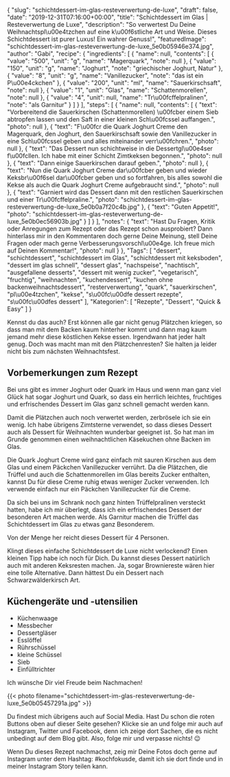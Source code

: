 {
    "slug": "schichtdessert-im-glas-resteverwertung-de-luxe",
    "draft": false,
    "date": "2019-12-31T07:16:00+00:00",
    "title": "Schichtdessert im Glas | Resteverwertung de Luxe",
    "description": "So verwertest Du Deine Weihnachtspl\u00e4tzchen auf eine k\u00f6stliche Art und Weise. Dieses Schichtdessert ist purer Luxus! Ein wahrer Genuss!",
    "featuredImage": "schichtdessert-im-glas-resteverwertung-de-luxe_5e0b05946e374.jpg",
    "author": "Gabi",
    "recipe": {
        "ingredients": [
            {
                "name": null,
                "contents": [
                    {
                        "value": "500",
                        "unit": "g",
                        "name": "Magerquark",
                        "note": null
                    },
                    {
                        "value": "150",
                        "unit": "g",
                        "name": "Joghurt",
                        "note": "griechischer Joghurt, Natur"
                    },
                    {
                        "value": "8",
                        "unit": "g",
                        "name": "Vanillezucker",
                        "note": "das ist ein P\u00e4ckchen"
                    },
                    {
                        "value": "200",
                        "unit": "ml",
                        "name": "Sauerkirschsaft",
                        "note": null
                    },
                    {
                        "value": "1",
                        "unit": "Glas",
                        "name": "Schattenmorellen",
                        "note": null
                    },
                    {
                        "value": "4",
                        "unit": null,
                        "name": "Tr\u00fcffelpralinen",
                        "note": "als Garnitur"
                    }
                ]
            }
        ],
        "steps": [
            {
                "name": null,
                "contents": [
                    {
                        "text": "Vorbereitend die Sauerkirschen (Schattenmorellen) \u00fcber einem Sieb abtropfen lassen und den Saft in einer kleinen Sch\u00fcssel auffangen.",
                        "photo": null
                    },
                    {
                        "text": "F\u00fcr die Quark Joghurt Creme den Magerquark, den Joghurt, den Sauerkirschsaft sowie den Vanillezucker in eine Sch\u00fcssel geben und alles miteinander verr\u00fchren.",
                        "photo": null
                    },
                    {
                        "text": "Das Dessert nun schichtweise in die Dessertgl\u00e4ser f\u00fcllen. Ich habe mit einer Schicht Zimtkeksen begonnen.",
                        "photo": null
                    },
                    {
                        "text": "Dann einige Sauerkirschen darauf geben.",
                        "photo": null
                    },
                    {
                        "text": "Nun die Quark Joghurt Creme dar\u00fcber geben und wieder Keksbr\u00f6sel dar\u00fcber geben und so fortfahren, bis alles sowohl die Kekse als auch die Quark Joghurt Creme aufgebraucht sind.",
                        "photo": null
                    },
                    {
                        "text": "Garniert wird das Dessert dann mit den restlichen Sauerkirschen und einer Tr\u00fcffelpraline.",
                        "photo": "schichtdessert-im-glas-resteverwertung-de-luxe_5e0b0a7f20c4b.jpg"
                    },
                    {
                        "text": "Guten Appetit!",
                        "photo": "schichtdessert-im-glas-resteverwertung-de-luxe_5e0b0ec56903b.jpg"
                    }
                ]
            }
        ],
        "notes": {
            "text": "Hast Du Fragen, Kritik oder Anregungen zum Rezept oder das Rezept schon ausprobiert? Dann hinterlass mir in den Kommentaren doch gerne Deine Meinung, stell Deine Fragen oder mach gerne Verbesserungsvorschl\u00e4ge. Ich freue mich auf Deinen Kommentar!",
            "photo": null
        }
    },
    "Tags": [
        "dessert",
        "schichtdessert",
        "schichtdessert im Glas",
        "schichtdessert mit keksboden",
        "dessert im glas schnell",
        "dessert glas",
        "nachspeise",
        "nachtisch",
        "ausgefallene desserts",
        "dessert mit wenig zucker",
        "vegetarisch",
        "fruchtig",
        "weihnachten",
        "kuchendessert",
        "kuchen ohne backenweihnachtsdessert",
        "resterverwertung",
        "quark",
        "sauerkirschen",
        "pl\u00e4tzchen",
        "kekse",
        "s\u00fc\u00dfe dessert rezepte",
        "s\u00fc\u00dfes dessert"
    ],
    "Kategorien": [
        "Rezepte",
        "Dessert",
        "Quick & Easy"
    ]
}

Kennst du das auch? Erst können alle gar nicht genug Plätzchen kriegen, so dass man mit dem Backen kaum hinterher kommt und dann  mag kaum jemand mehr diese köstlichen Kekse essen. Irgendwann hat jeder halt genug. Doch was macht man mit den Plätzchenresten? Sie halten ja leider nicht bis zum nächsten Weihnachtsfest.

## Vorbemerkungen zum Rezept

Bei uns gibt es immer Joghurt oder Quark im Haus und wenn man ganz viel Glück hat sogar Joghurt und Quark, so dass ein herrlich leichtes, fruchtiges und erfrischendes Dessert im Glas ganz schnell gemacht werden kann.

Damit die Plätzchen auch noch verwertet werden, zerbrösele ich sie ein wenig. Ich habe übrigens Zimtsterne verwendet, so dass dieses Dessert auch als Dessert für Weihnachten wunderbar geeignet ist. So hat man im Grunde genommen einen weihnachtlichen Käsekuchen ohne Backen im Glas.

Die Quark Joghurt Creme wird ganz einfach mit sauren Kirschen aus dem Glas und einem Päckchen Vanillezucker verrührt. Da die Plätzchen, die Trüffel und auch die Schattenmorellen im Glas bereits Zucker enthalten, kannst Du für diese Creme ruhig etwas weniger Zucker verwenden. Ich verwende einfach nur ein Päckchen Vanillezucker für die Creme.

Da sich bei uns im Schrank noch ganz hinten Trüffelpralinen versteckt hatten, habe ich mir überlegt, dass ich ein erfrischendes Dessert der besonderen Art machen werde. Als Garnitur machen die Trüffel das Schichtdessert im Glas zu etwas ganz Besonderem.

Von der Menge her reicht dieses Dessert für 4 Personen.

Klingt dieses einfache Schichtdessert de Luxe nicht verlockend? Einen kleinen Tipp habe ich noch für Dich. Du kannst dieses Dessert natürlich auch mit anderen Keksresten machen. Ja, sogar Browniereste wären hier eine tolle Alternative. Dann hättest Du ein Dessert nach Schwarzwälderkirsch Art.

## Küchengeräte und -utensilien

- Küchenwaage
- Messbecher
- Dessertgläser
- Esslöffel
- Rührschüssel
- kleine Schüssel
- Sieb
- Einfülltrichter

Ich wünsche Dir viel Freude beim Nachmachen!

{{< photo filename="schichtdessert-im-glas-resteverwertung-de-luxe_5e0b05457291a.jpg" >}}

Du findest mich übrigens auch auf Social Media. Hast Du schon die roten Buttons oben auf dieser Seite gesehen? Klicke sie an und folge mir auch auf Instagram, Twitter und Facebook, denn ich zeige dort Sachen, die es nicht unbedingt auf dem Blog gibt. Also, folge mir und verpasse nichts! 😉

Wenn Du dieses Rezept nachmachst, zeig mir Deine Fotos doch gerne auf Instagram unter dem Hashtag: #kochfokusde, damit ich sie dort finde und in meiner Instagram Story teilen kann.